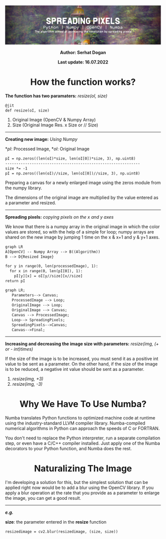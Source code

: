 <p align="center">
  <img src="https://github.com/serhatdog/spreading-pixels/blob/main/repo-banner-w.png?raw=true" alt="Spreading Pixels">
</p>

<p align="center"><b>Author: Serhat Dogan</b><p>
<p align="center"><b>Last update: 16.07.2022</b><p>

<h1 align="center">How the function works?</h1>

**The function has two paramaters:** *resize(oI, size)*
    
    @jit
    def resize(oI, size)

   1. Original Image (OpenCV & Numpy Array)
   2. Size (Original Image Res. x Size or // Size)
    
 <hr>
    
 **Creating new image:** *Using Numpy*
 
 **pI*: Processed Image, **oI*: Original Image
 
    pI = np.zeros((len(oI)*size, len(oI[0])*size, 3), np.uint8)
    -------------------------------------------------------------
    size *= -1 
    pI = np.zeros((len(oI)//size, len(oI[0])//size, 3), np.uint8)
 
Preparing a canvas for a newly enlarged image using the zeros module from the numpy library.
 
The dimensions of the original image are multiplied by the value entered as a parameter and resized.
 <hr>
 
**Spreading pixels:** *copying pixels on the x and y axes*

We know that there is a numpy array in the original image in which the color values are stored, so with the help of a simple for loop; numpy arrays are shared on the new image by jumping 1 time on the x & x+1 and y & y+1 axes.

```mermaid
graph LR
A[OpenCV] -- Numpy Array --> B((Algorithm))
B --> D{Resized Image}
```

    for y in range(0, len(processedImage), 1):
      for x in range(0, len(pI[0]), 1):
        pI[y][x] = oI[y//size][x//size]
    return pI
 
 ```mermaid
graph LR;
    Parameters--> Canvas;
    ProcessedImage --> Loop;
    OriginalImage --> Loop;
    OriginalImage --> Canvas;
    Canvas --> ProcessedImage;
    Loop--> SpreadingPixels;
    SpreadingPixels-->Canvas;
    Canvas-->Final;
```

<hr>

**Increasing and decreasing the image size with parameters:** *resize(img, (+ or - int)times)*

If the size of the image is to be increased, you must send it as a positive int value to be sent as a parameter. On the other hand, if the size of the image is to be reduced, a negative int value should be sent as a parameter.

  1. *resize(img, +3)*
  2. *resize(img, -3)*

<h1 align="center">Why We Have To Use Numba?</h1>

Numba translates Python functions to optimized machine code at runtime using the industry-standard LLVM compiler library. Numba-compiled numerical algorithms in Python can approach the speeds of C or FORTRAN.

You don't need to replace the Python interpreter, run a separate compilation step, or even have a C/C++ compiler installed. Just apply one of the Numba decorators to your Python function, and Numba does the rest.

<h1 align="center">Naturalizing The Image</h1>
I'm developing a solution for this, but the simplest solution that can be applied right now would be to add a blur using the OpenCV library.
If you apply a blur operation at the rate that you provide as a parameter to enlarge the image, you can get a good result.
<hr>

***e.g.***

**size**: the parameter entered in the **resize** function

    resizedimage = cv2.blur(resizedimage, (size, size))
